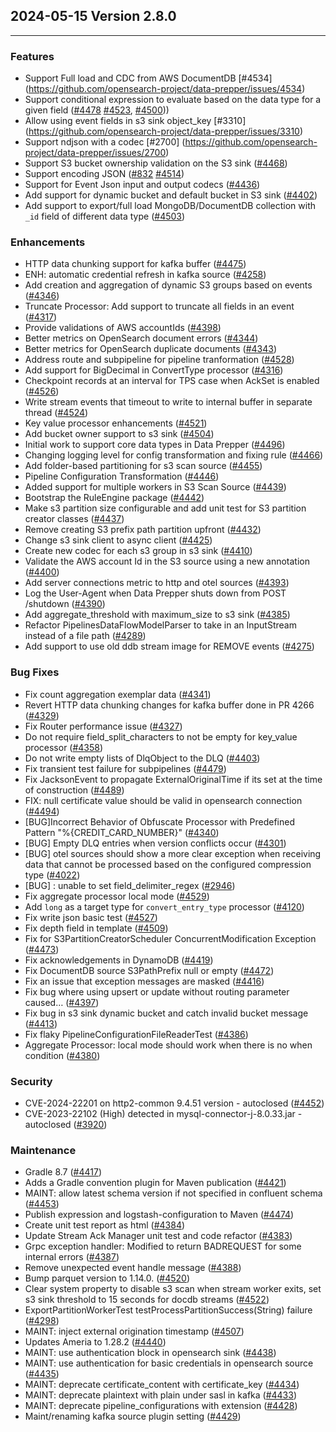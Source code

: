 ## 2024-05-15 Version 2.8.0

---

### Features
* Support Full load and CDC from AWS DocumentDB [#4534] (https://github.com/opensearch-project/data-prepper/issues/4534)
* Support conditional expression to evaluate based on the data type for a given field ([#4478](https://github.com/opensearch-project/data-prepper/issues/4478) [#4523](https://github.com/opensearch-project/data-prepper/pull/4523), [#4500](https://github.com/opensearch-project/data-prepper/pull/4500)))
* Allow using event fields in s3 sink object_key [#3310] (https://github.com/opensearch-project/data-prepper/issues/3310)
* Support ndjson with a codec [#2700] (https://github.com/opensearch-project/data-prepper/issues/2700)
* Support S3 bucket ownership validation on the S3 sink ([#4468](https://github.com/opensearch-project/data-prepper/issues/4468))
* Support encoding JSON ([#832](https://github.com/opensearch-project/data-prepper/issues/832) [#4514](https://github.com/opensearch-project/data-prepper/pull/4514))
* Support for Event Json input and output codecs ([#4436](https://github.com/opensearch-project/data-prepper/pull/4436))
* Add support for dynamic bucket and default bucket in S3 sink ([#4402](https://github.com/opensearch-project/data-prepper/pull/4402))
* Add support to export/full load MongoDB/DocumentDB collection with `_id` field of different data type ([#4503](https://github.com/opensearch-project/data-prepper/pull/4503))


### Enhancements
* HTTP data chunking support for kafka buffer ([#4475](https://github.com/opensearch-project/data-prepper/pull/4475))
* ENH: automatic credential refresh in kafka source ([#4258](https://github.com/opensearch-project/data-prepper/pull/4258))
* Add creation and aggregation of dynamic S3 groups based on events ([#4346](https://github.com/opensearch-project/data-prepper/pull/4346))
* Truncate Processor: Add support to truncate all fields in an event ([#4317](https://github.com/opensearch-project/data-prepper/pull/4317))
* Provide validations of AWS accountIds ([#4398](https://github.com/opensearch-project/data-prepper/issues/4398))
* Better metrics on OpenSearch document errors ([#4344](https://github.com/opensearch-project/data-prepper/issues/4344))
* Better metrics for OpenSearch duplicate documents ([#4343](https://github.com/opensearch-project/data-prepper/issues/4343))
* Address route and subpipeline for pipeline tranformation ([#4528](https://github.com/opensearch-project/data-prepper/pull/4528))
* Add support for BigDecimal in ConvertType processor ([#4316](https://github.com/opensearch-project/data-prepper/issues/4316))
* Checkpoint records at an interval for TPS case when AckSet is enabled  ([#4526](https://github.com/opensearch-project/data-prepper/pull/4526))
* Write stream events that timeout to write to internal buffer in separate thread ([#4524](https://github.com/opensearch-project/data-prepper/pull/4524))
* Key value processor enhancements ([#4521](https://github.com/opensearch-project/data-prepper/pull/4521))
* Add bucket owner support to s3 sink ([#4504](https://github.com/opensearch-project/data-prepper/pull/4504))
* Initial work to support core data types in Data Prepper ([#4496](https://github.com/opensearch-project/data-prepper/pull/4496))
* Changing logging level for config transformation and fixing rule ([#4466](https://github.com/opensearch-project/data-prepper/pull/4466))
* Add folder-based partitioning for s3 scan source ([#4455](https://github.com/opensearch-project/data-prepper/pull/4455))
* Pipeline Configuration Transformation ([#4446](https://github.com/opensearch-project/data-prepper/pull/4446))
* Added support for multiple workers in S3 Scan Source ([#4439](https://github.com/opensearch-project/data-prepper/pull/4439))
* Bootstrap the RuleEngine package ([#4442](https://github.com/opensearch-project/data-prepper/pull/4442))
* Make s3 partition size configurable and add unit test for S3 partition creator classes ([#4437](https://github.com/opensearch-project/data-prepper/pull/4437))
* Remove creating S3 prefix path partition upfront ([#4432](https://github.com/opensearch-project/data-prepper/pull/4432))
* Change s3 sink client to async client ([#4425](https://github.com/opensearch-project/data-prepper/pull/4425))
* Create new codec for each s3 group in s3 sink ([#4410](https://github.com/opensearch-project/data-prepper/pull/4410))
* Validate the AWS account Id in the S3 source using a new annotation ([#4400](https://github.com/opensearch-project/data-prepper/pull/4400))
* Add server connections metric to http and otel sources ([#4393](https://github.com/opensearch-project/data-prepper/pull/4393))
* Log the User-Agent when Data Prepper shuts down from POST /shutdown ([#4390](https://github.com/opensearch-project/data-prepper/pull/4390))
* Add aggregate_threshold with maximum_size to s3 sink ([#4385](https://github.com/opensearch-project/data-prepper/pull/4385))
* Refactor PipelinesDataFlowModelParser to take in an InputStream instead of a file path ([#4289](https://github.com/opensearch-project/data-prepper/pull/4289))
* Add support to use old ddb stream image for REMOVE events ([#4275](https://github.com/opensearch-project/data-prepper/pull/4275))


### Bug Fixes
* Fix count aggregation exemplar data ([#4341](https://github.com/opensearch-project/data-prepper/pull/4341))
* Revert HTTP data chunking changes for kafka buffer done in PR 4266 ([#4329](https://github.com/opensearch-project/data-prepper/pull/4329))
* Fix Router performance issue ([#4327](https://github.com/opensearch-project/data-prepper/pull/4327))
* Do not require field_split_characters to not be empty for key_value processor ([#4358](https://github.com/opensearch-project/data-prepper/pull/4358))
* Do not write empty lists of DlqObject to the DLQ ([#4403](https://github.com/opensearch-project/data-prepper/pull/4403))
* Fix transient test failure for subpipelines ([#4479](https://github.com/opensearch-project/data-prepper/pull/4479))
* Fix JacksonEvent to propagate ExternalOriginalTime if its set at the time of construction ([#4489](https://github.com/opensearch-project/data-prepper/pull/4489))
* FIX: null certificate value should be valid in opensearch connection ([#4494](https://github.com/opensearch-project/data-prepper/pull/4494))
* [BUG]Incorrect Behavior of Obfuscate Processor with Predefined Pattern "%{CREDIT_CARD_NUMBER}" ([#4340](https://github.com/opensearch-project/data-prepper/issues/4340))
* [BUG] Empty DLQ entries when version conflicts occur ([#4301](https://github.com/opensearch-project/data-prepper/issues/4301))
* [BUG] otel sources should show a more clear exception when receiving data that cannot be processed based on the configured compression type ([#4022](https://github.com/opensearch-project/data-prepper/issues/4022))
* [BUG] : unable to set field_delimiter_regex ([#2946](https://github.com/opensearch-project/data-prepper/issues/2946))
* Fix aggregate processor local mode ([#4529](https://github.com/opensearch-project/data-prepper/pull/4529))
* Add `long` as a target type for `convert_entry_type` processor ([#4120](https://github.com/opensearch-project/data-prepper/issues/4120))
* Fix write json basic test ([#4527](https://github.com/opensearch-project/data-prepper/pull/4527))
* Fix depth field in template ([#4509](https://github.com/opensearch-project/data-prepper/pull/4509))
* Fix for S3PartitionCreatorScheduler ConcurrentModification Exception ([#4473](https://github.com/opensearch-project/data-prepper/pull/4473))
* Fix acknowledgements in DynamoDB ([#4419](https://github.com/opensearch-project/data-prepper/pull/4419))
* Fix DocumentDB source S3PathPrefix null or empty ([#4472](https://github.com/opensearch-project/data-prepper/pull/4472))
* Fix an issue that exception messages are masked ([#4416](https://github.com/opensearch-project/data-prepper/pull/4416))
* Fix bug where using upsert or update without routing parameter caused… ([#4397](https://github.com/opensearch-project/data-prepper/pull/4397))
* Fix bug in s3 sink dynamic bucket and catch invalid bucket message ([#4413](https://github.com/opensearch-project/data-prepper/pull/4413))
* Fix flaky PipelineConfigurationFileReaderTest ([#4386](https://github.com/opensearch-project/data-prepper/pull/4386))
* Aggregate Processor: local mode should work when there is no when condition ([#4380](https://github.com/opensearch-project/data-prepper/pull/4380))


### Security
* CVE-2024-22201 on http2-common 9.4.51 version - autoclosed ([#4452](https://github.com/opensearch-project/data-prepper/issues/4452))
* CVE-2023-22102 (High) detected in mysql-connector-j-8.0.33.jar - autoclosed ([#3920](https://github.com/opensearch-project/data-prepper/issues/3920))


### Maintenance
* Gradle 8.7 ([#4417](https://github.com/opensearch-project/data-prepper/pull/4417))
* Adds a Gradle convention plugin for Maven publication ([#4421](https://github.com/opensearch-project/data-prepper/pull/4421))
* MAINT: allow latest schema version if not specified in confluent schema ([#4453](https://github.com/opensearch-project/data-prepper/pull/4453))
* Publish expression and logstash-configuration to Maven ([#4474](https://github.com/opensearch-project/data-prepper/pull/4474))
* Create unit test report as html ([#4384](https://github.com/opensearch-project/data-prepper/pull/4384))
* Update Stream Ack Manager unit test and code refactor ([#4383](https://github.com/opensearch-project/data-prepper/pull/4383))
* Grpc exception handler: Modified to return BADREQUEST for some internal errors ([#4387](https://github.com/opensearch-project/data-prepper/pull/4387))
* Remove unexpected event handle message ([#4388](https://github.com/opensearch-project/data-prepper/pull/4388))
* Bump parquet version to 1.14.0. ([#4520](https://github.com/opensearch-project/data-prepper/pull/4520))
* Clear system property to disable s3 scan when stream worker exits, set s3 sink threshold to 15 seconds for docdb streams ([#4522](https://github.com/opensearch-project/data-prepper/pull/4522))
* ExportPartitionWorkerTest testProcessPartitionSuccess(String) failure ([#4298](https://github.com/opensearch-project/data-prepper/issues/4298))
* MAINT: inject external origination timestamp ([#4507](https://github.com/opensearch-project/data-prepper/pull/4507))
* Updates Ameria to 1.28.2 ([#4440](https://github.com/opensearch-project/data-prepper/pull/4440))
* MAINT: use authentication block in opensearch sink ([#4438](https://github.com/opensearch-project/data-prepper/pull/4438))
* MAINT: use authentication for basic credentials in opensearch source ([#4435](https://github.com/opensearch-project/data-prepper/pull/4435))
* MAINT: deprecate certificate_content with certificate_key ([#4434](https://github.com/opensearch-project/data-prepper/pull/4434))
* MAINT: deprecate plaintext with plain under sasl in kafka ([#4433](https://github.com/opensearch-project/data-prepper/pull/4433))
* MAINT: deprecate pipeline_configurations with extension ([#4428](https://github.com/opensearch-project/data-prepper/pull/4428))
* Maint/renaming kafka source plugin setting ([#4429](https://github.com/opensearch-project/data-prepper/pull/4429))

